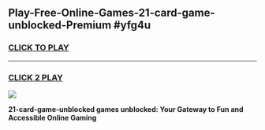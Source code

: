 
## Play-Free-Online-Games-21-card-game-unblocked-Premium #yfg4u
<h3>
<a href="https://premium.freeplayer.one?title=21-card-game-unblocked&ref=8M">CLICK TO PLAY</a></h3>
<hr>

<h3>
<a href="https://premium.freeplayer.one?title=21-card-game-unblocked&ref=8M">CLICK 2 PLAY</a>
  
</h3>

<a href="https://premium.freeplayer.one?title=21-card-game-unblocked&ref=8M"><img src="https://clearcache.store/games.png"></a>


**21-card-game-unblocked games unblocked: Your Gateway to Fun and Accessible Online Gaming**
